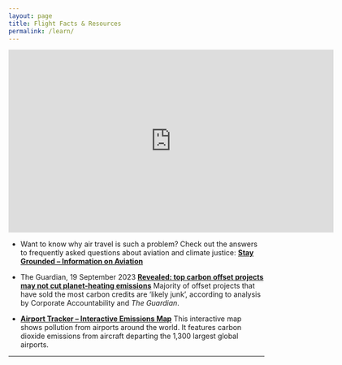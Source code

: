 ```yaml
---
layout: page
title: Flight Facts & Resources
permalink: /learn/
---
```


<p><iframe src="https://player.vimeo.com/video/5369286?title=0&byline=0" loading="lazy" width="640" height="360" frameborder="0" allowfullscreen></iframe></p>

- Want to know why air travel is such a problem? Check out the answers to frequently asked questions about aviation and climate justice: [**Stay Grounded – Information on Aviation**](https://stay-grounded.org/information-on-aviation/)

- The Guardian, 19 September 2023 [**Revealed: top carbon offset projects may not cut planet-heating emissions**](https://www.theguardian.com/environment/2023/sep/19/revealed-top-carbon-offset-projects-may-not-cut-planet-heating-emissions) Majority of offset projects that have sold the most carbon credits are ‘likely junk’, according to analysis by Corporate Accountability and *The Guardian*.

- [**Airport Tracker – Interactive Emissions Map**](https://airporttracker.org) This interactive map shows pollution from airports around the world. It features carbon dioxide emissions from aircraft departing the 1,300 largest global airports.

***